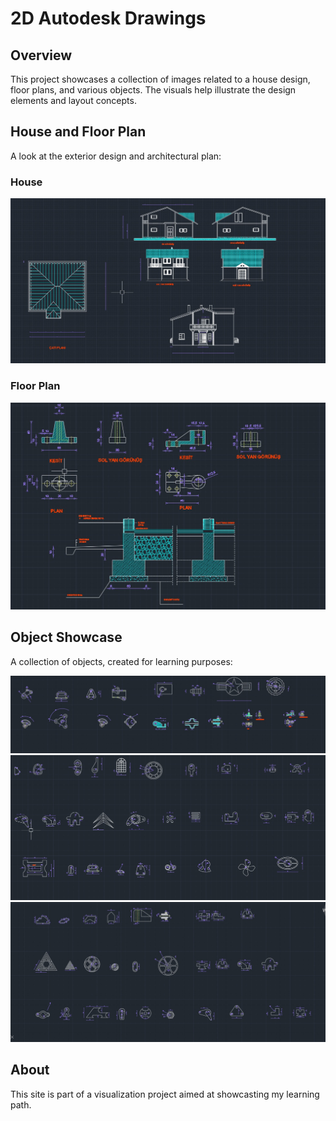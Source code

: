 # 2D Autodesk Drawings

## Overview  
This project showcases a collection of images related to a house design, floor plans, and various objects. The visuals help illustrate the design elements and layout concepts.  

## House and Floor Plan  
A look at the exterior design and architectural plan:  

### House  
![House](images/house.jpeg)  

### Floor Plan  
![House Plan](images/house_plan.jpeg)  

## Object Showcase  
A collection of objects, created for learning purposes:  

![Object 1](images/objects1.jpeg)  
![Object 2](images/objects2.jpeg)  
![Object 3](images/objects3.jpeg)  

## About  
This site is part of a visualization project aimed at showcasting my learning path.
